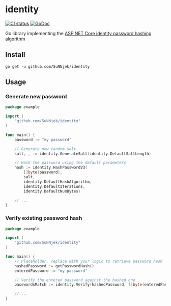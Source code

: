 # identity
[![CI status](https://github.com/SuNNjek/identity/workflows/CI/badge.svg?event=push)](https://github.com/SuNNjek/identity/actions?query=workflow%3ACI+event%3Apush)
[![GoDoc](https://godoc.org/github.com/SuNNjek/identity?status.svg)](https://godoc.org/github.com/SuNNjek/identity)

Go library implementing the [ASP.NET Core identity password hashing algorithm](https://github.com/dotnet/aspnetcore/blob/c062181203268a9c0d19a0805cef5acd79ccfc53/src/Identity/Extensions.Core/src/PasswordHasher.cs)

## Install
`go get -u github.com/SuNNjek/identity`

## Usage
### Generate new password
```go
package example

import (
    "github.com/SuNNjek/identity"
)

func main() {
    password := "my password"

    // Generate new random salt
    salt, _ := identity.GenerateSalt(identity.DefaultSaltLength)

    // Hash the password using the default parameters
    hash := identity.HashPasswordV3(
        []byte(password),
        salt,
        identity.DefaultHashAlgorithm,
        identity.DefaultIterations,
        identity.DefaultNumBytes)

    // ...
}
```

### Verify existing password hash
```go
package example

import (
    "github.com/SuNNjek/identity"
)

func main() {
    // Placeholder, replace with your logic to retrieve password hash
    hashedPassword := getPasswordHash()
    enteredPassword := "my password"

    // Verify the entered password against the hashed one
    passwordsMatch := identity.Verify(hashedPassword, []byte(enteredPassword))

    // ...
}
```